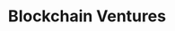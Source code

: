 ---
layout: firm_page
title: "Blockchain Ventures"
id: "blockchain.com"
permalink: "/blockchainventuresblockchain.com/"
website: "https://www.blockchain.com/ventures"
offices: "London (United Kingdom), New York (United States), Palo Alto (United States)"
investment_stages: "Seed, Series A"
portfolio_companies: ""
portfolio_link: ""
investment_markets: "Distributed ledger technology (DLT), software, financial services, fintech, cryptocurrency, blockchain"
founded_year: "2017"
description: "Blockchain Ventures invests in DLT projects that aim to advance the industry and create a positive societal impact. The firm focuses on building an open, fair, and accessible financial system."
linkedin: "https://uk.linkedin.com/company/blockchain-ventures"
twitter: ""
instagram: "https://www.instagram.com/blockchainofficial"
team_page: ""
investor_type: "Venture Capital, CVC"
crunchbase: "https://www.crunchbase.com/organization/blockchain-ventures-1104"
pitchbook: ""

# SEO Optimization
meta_title: "Blockchain Ventures - VC Firm - projectstartups.com"
meta_description: "Blockchain Ventures, Blockchain Ventures invests in DLT projects that aim to advance the industry and create a positive societal impact. The firm focuses on building an op..."
meta_keywords: "Blockchain Ventures, Distributed ledger technology (DLT), software, financial services, fintech, cryptocurrency, blockchain, VC firm, venture capital, startup investor, projectstartups.com"
canonical_url: "https://vc.projectstartups.com/blockchainventuresblockchain.com/"
---